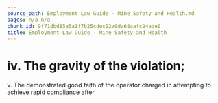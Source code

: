 ```yaml
---
source_path: Employment Law Guide - Mine Safety and Health.md
pages: n/a-n/a
chunk_id: 9f71dbd85a5a1f7b25cdec02a0da68aafc24ade0
title: Employment Law Guide - Mine Safety and Health
---
```

# iv. The gravity of the violation;

v. The demonstrated good faith of the operator charged in attempting to achieve rapid compliance after
